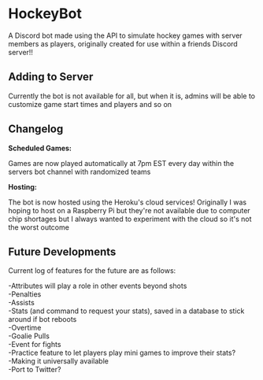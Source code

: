 # HockeyBot

A Discord bot made using the API to simulate hockey games with server members as players, originally created for use within a friends Discord server!!

## Adding to Server

Currently the bot is not available for all, but when it is, admins will be able to customize game start times and players and so on

## Changelog

**Scheduled Games:**

Games are now played automatically at 7pm EST every day within the servers bot channel with randomized teams

**Hosting:**

The bot is now hosted using the Heroku's cloud services! Originally I was hoping to host on a Raspberry Pi but they're not available due to computer chip shortages but I always wanted to experiment with the cloud so it's not the worst outcome


## Future Developments

Current log of features for the future are as follows:

-Attributes will play a role in other events beyond shots \
-Penalties\
-Assists\
-Stats (and command to request your stats), saved in a database to stick around if bot reboots \
-Overtime\
-Goalie Pulls\
-Event for fights\
-Practice feature to let players play mini games to improve their stats?\
-Making it universally available\
-Port to Twitter? 